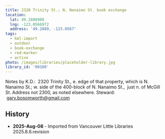 ```yaml
---
title: 2320 Trinity St.; N. Nanaimo St. book exchange
location:
  lat: 49.2888988
  lng: -123.0566972
  address: '49.2889, -123.0567'
tags:
  - kml-import
  - outdoor
  - book-exchange
  - red-marker
  - active
photo: /images/libraries/placeholder-library.jpg
library_id: '00100'
---
```

Notes by K.D.:  2320 Trinity St., e. edge of that property, which is N. Nanaimo St.;
w. side of the 400-block of N. Nanaimo St., 
just n. of McGill St.
Address not 2300, as noted elsewhere.
Steward:  gary.bosomworth@gmail.com

## History
- **2025-Aug-08** - Imported from Vancouver Little Libraries 2025.8.6.revision
